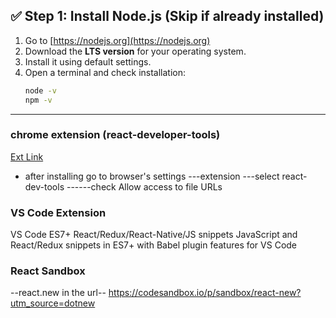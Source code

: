 ## ✅ Step 1: Install Node.js (Skip if already installed)

1. Go to [https://nodejs.org](https://nodejs.org)
2. Download the **LTS version** for your operating system.
3. Install it using default settings.
4. Open a terminal and check installation:
   ```bash
   node -v
   npm -v
   ```

---

### chrome extension (react-developer-tools)

[Ext Link](https://chromewebstore.google.com/detail/react-developer-tools/fmkadmapgofadopljbjfkapdkoienihi?hl=en)

- after installing go to browser's settings ---extension ---select react-dev-tools ------check Allow access to file URLs

### VS Code Extension 

VS Code ES7+ React/Redux/React-Native/JS snippets
JavaScript and React/Redux snippets in ES7+ with Babel plugin features for VS Code

### React Sandbox
--react.new in the url--
https://codesandbox.io/p/sandbox/react-new?utm_source=dotnew
